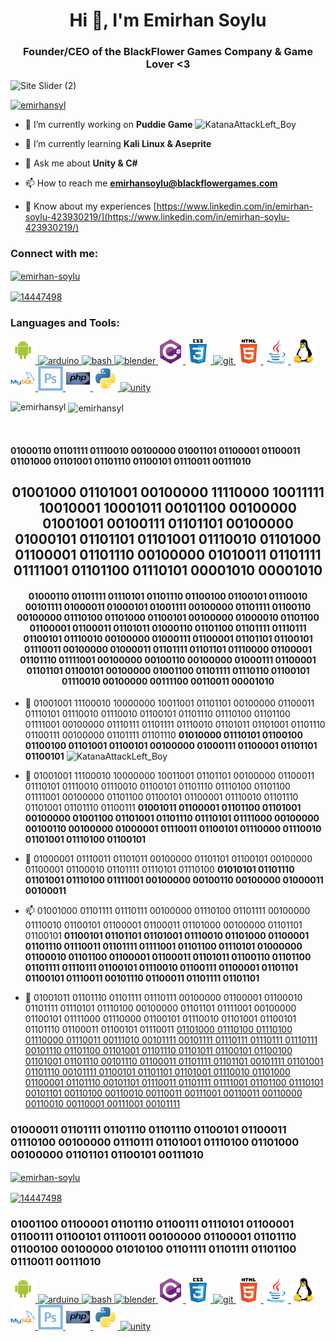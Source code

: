 <h1 align="center">Hi 👋, I'm Emirhan Soylu</h1>
<h3 align="center">Founder/CEO of the BlackFlower Games Company & Game Lover <3</h3>
  
  ![Site Slider (2)](https://user-images.githubusercontent.com/61618968/162619599-11eb9958-c032-45da-bcca-90eb184d574f.gif)

  
<p align="left"> <a href="https://github.com/ryo-ma/github-profile-trophy"><img src="https://github-profile-trophy.vercel.app/?username=emirhansyl" alt="emirhansyl"/></a> </p>

- 🔭 I’m currently working on **Puddie Game** 
![KatanaAttackLeft_Boy](https://user-images.githubusercontent.com/61618968/162619794-f96ff008-dde0-434c-9b25-1522d6f03414.gif)

- 🌱 I’m currently learning **Kali Linux & Aseprite** 

- 💬 Ask me about **Unity & C#**

- 📫 How to reach me **emirhansoylu@blackflowergames.com**

- 📄 Know about my experiences [https://www.linkedin.com/in/emirhan-soylu-423930219/](https://www.linkedin.com/in/emirhan-soylu-423930219/)

<h3 align="left">Connect with me: </h3>
<p align="left">
<a href="https://linkedin.com/in/emirhan-soylu-423930219" target="blank"><img align="center" src="https://raw.githubusercontent.com/rahuldkjain/github-profile-readme-generator/master/src/images/icons/Social/linked-in-alt.svg" alt="emirhan-soylu" height="30" width="40" /></a>

<a href="https://stackoverflow.com/users/14447498" target="blank"><img align="center" src="https://raw.githubusercontent.com/rahuldkjain/github-profile-readme-generator/master/src/images/icons/Social/stack-overflow.svg" alt="14447498" height="30" width="40" /></a>
</p>

<h3 align="left">Languages and Tools:</h3>
<p align="left"> <a href="https://developer.android.com" target="_blank" rel="noreferrer"> <img src="https://raw.githubusercontent.com/devicons/devicon/master/icons/android/android-original-wordmark.svg" alt="android" width="40" height="40"/> </a> <a href="https://www.arduino.cc/" target="_blank" rel="noreferrer"> <img src="https://cdn.worldvectorlogo.com/logos/arduino-1.svg" alt="arduino" width="40" height="40"/> </a> <a href="https://www.gnu.org/software/bash/" target="_blank" rel="noreferrer"> <img src="https://www.vectorlogo.zone/logos/gnu_bash/gnu_bash-icon.svg" alt="bash" width="40" height="40"/> </a> <a href="https://www.blender.org/" target="_blank" rel="noreferrer"> <img src="https://download.blender.org/branding/community/blender_community_badge_white.svg" alt="blender" width="40" height="40"/> </a> <a href="https://www.w3schools.com/cs/" target="_blank" rel="noreferrer"> <img src="https://raw.githubusercontent.com/devicons/devicon/master/icons/csharp/csharp-original.svg" alt="csharp" width="40" height="40"/> </a> <a href="https://www.w3schools.com/css/" target="_blank" rel="noreferrer"> <img src="https://raw.githubusercontent.com/devicons/devicon/master/icons/css3/css3-original-wordmark.svg" alt="css3" width="40" height="40"/> </a> <a href="https://git-scm.com/" target="_blank" rel="noreferrer"> <img src="https://www.vectorlogo.zone/logos/git-scm/git-scm-icon.svg" alt="git" width="40" height="40"/> </a> <a href="https://www.w3.org/html/" target="_blank" rel="noreferrer"> <img src="https://raw.githubusercontent.com/devicons/devicon/master/icons/html5/html5-original-wordmark.svg" alt="html5" width="40" height="40"/> </a> <a href="https://www.java.com" target="_blank" rel="noreferrer"> <img src="https://raw.githubusercontent.com/devicons/devicon/master/icons/java/java-original.svg" alt="java" width="40" height="40"/> </a> <a href="https://www.linux.org/" target="_blank" rel="noreferrer"> <img src="https://raw.githubusercontent.com/devicons/devicon/master/icons/linux/linux-original.svg" alt="linux" width="40" height="40"/> </a> <a href="https://www.mysql.com/" target="_blank" rel="noreferrer"> <img src="https://raw.githubusercontent.com/devicons/devicon/master/icons/mysql/mysql-original-wordmark.svg" alt="mysql" width="40" height="40"/> </a> <a href="https://www.photoshop.com/en" target="_blank" rel="noreferrer"> <img src="https://raw.githubusercontent.com/devicons/devicon/master/icons/photoshop/photoshop-line.svg" alt="photoshop" width="40" height="40"/> </a> <a href="https://www.php.net" target="_blank" rel="noreferrer"> <img src="https://raw.githubusercontent.com/devicons/devicon/master/icons/php/php-original.svg" alt="php" width="40" height="40"/> </a> <a href="https://www.python.org" target="_blank" rel="noreferrer"> <img src="https://raw.githubusercontent.com/devicons/devicon/master/icons/python/python-original.svg" alt="python" width="40" height="40"/> </a> <a href="https://unity.com/" target="_blank" rel="noreferrer"> <img src="https://www.vectorlogo.zone/logos/unity3d/unity3d-icon.svg" alt="unity" width="40" height="40"/> </a> </p>

<p><img align="left" src="https://github-readme-stats.vercel.app/api/top-langs?username=emirhansyl&show_icons=true&locale=en&layout=compact" alt="emirhansyl" /></p>

<p>&nbsp;<img align="center" src="https://github-readme-stats.vercel.app/api?username=emirhansyl&show_icons=true&locale=en" alt="emirhansyl" /></p>

</br>
<h4 align="left">01000110 01101111 01110010 00100000 01001101 01100001 01100011 01101000 01101001 01101110 01100101 01110011 00111010</h4>

<h2 align="center">01001000 01101001 00100000 11110000 10011111 10010001 10001011 00101100 00100000 01001001 00100111 01101101 00100000 01000101 01101101 01101001 01110010 01101000 01100001 01101110 00100000 01010011 01101111 01111001 01101100 01110101 00001010 00001010</h2>
<h4 align="center">01000110 01101111 01110101 01101110 01100100 01100101 01110010 00101111 01000011 01000101 01001111 00100000 01101111 01100110 00100000 01110100 01101000 01100101 00100000 01000010 01101100 01100001 01100011 01101011 01000110 01101100 01101111 01110111 01100101 01110010 00100000 01000111 01100001 01101101 01100101 01110011 00100000 01000011 01101111 01101101 01110000 01100001 01101110 01111001 00100000 00100110 00100000 01000111 01100001 01101101 01100101 00100000 01001100 01101111 01110110 01100101 01110010 00100000 00111100 00110011 00001010</h4>

- 🔭 01001001 11100010 10000000 10011001 01101101 00100000 01100011 01110101 01110010 01110010 01100101 01101110 01110100 01101100 01111001 00100000 01110111 01101111 01110010 01101011 01101001 01101110 01100111 00100000 01101111 01101110 **01010000 01110101 01100100 01100100 01101001 01100101 00100000 01000111 01100001 01101101 01100101** 
![KatanaAttackLeft_Boy](https://user-images.githubusercontent.com/61618968/162619794-f96ff008-dde0-434c-9b25-1522d6f03414.gif)

- 🌱 01001001 11100010 10000000 10011001 01101101 00100000 01100011 01110101 01110010 01110010 01100101 01101110 01110100 01101100 01111001 00100000 01101100 01100101 01100001 01110010 01101110 01101001 01101110 01100111 **01001011 01100001 01101100 01101001 00100000 01001100 01101001 01101110 01110101 01111000 00100000 00100110 00100000 01000001 01110011 01100101 01110000 01110010 01101001 01110100 01100101** 

- 💬 01000001 01110011 01101011 00100000 01101101 01100101 00100000 01100001 01100010 01101111 01110101 01110100 **01010101 01101110 01101001 01110100 01111001 00100000 00100110 00100000 01000011 00100011**

- 📫 01001000 01101111 01110111 00100000 01110100 01101111 00100000 01110010 01100101 01100001 01100011 01101000 00100000 01101101 01100101 **01100101 01101101 01101001 01110010 01101000 01100001 01101110 01110011 01101111 01111001 01101100 01110101 01000000 01100010 01101100 01100001 01100011 01101011 01100110 01101100 01101111 01110111 01100101 01110010 01100111 01100001 01101101 01100101 01110011 00101110 01100011 01101111 01101101**

- 📄 01001011 01101110 01101111 01110111 00100000 01100001 01100010 01101111 01110101 01110100 00100000 01101101 01111001 00100000 01100101 01111000 01110000 01100101 01110010 01101001 01100101 01101110 01100011 01100101 01110011 [01101000 01110100 01110100 01110000 01110011 00111010 00101111 00101111 01110111 01110111 01110111 00101110 01101100 01101001 01101110 01101011 01100101 01100100 01101001 01101110 00101110 01100011 01101111 01101101 00101111 01101001 01101110 00101111 01100101 01101101 01101001 01110010 01101000 01100001 01101110 00101101 01110011 01101111 01111001 01101100 01110101 00101101 00110100 00110010 00110011 00111001 00110011 00110000 00110010 00110001 00111001 00101111](https://www.linkedin.com/in/emirhan-soylu-423930219/)

<h3 align="left">01000011 01101111 01101110 01101110 01100101 01100011 01110100 00100000 01110111 01101001 01110100 01101000 00100000 01101101 01100101 00111010</h3>
<p align="left">
<a href="https://linkedin.com/in/emirhan-soylu-423930219" target="blank"><img align="center" src="https://raw.githubusercontent.com/rahuldkjain/github-profile-readme-generator/master/src/images/icons/Social/linked-in-alt.svg" alt="emirhan-soylu" height="30" width="40" /></a>

<a href="https://stackoverflow.com/users/14447498" target="blank"><img align="center" src="https://raw.githubusercontent.com/rahuldkjain/github-profile-readme-generator/master/src/images/icons/Social/stack-overflow.svg" alt="14447498" height="30" width="40" /></a>
</p>

<h3 align="left">01001100 01100001 01101110 01100111 01110101 01100001 01100111 01100101 01110011 00100000 01100001 01101110 01100100 00100000 01010100 01101111 01101111 01101100 01110011 00111010</h3>
<p align="left"> <a href="https://developer.android.com" target="_blank" rel="noreferrer"> <img src="https://raw.githubusercontent.com/devicons/devicon/master/icons/android/android-original-wordmark.svg" alt="android" width="40" height="40"/> </a> <a href="https://www.arduino.cc/" target="_blank" rel="noreferrer"> <img src="https://cdn.worldvectorlogo.com/logos/arduino-1.svg" alt="arduino" width="40" height="40"/> </a> <a href="https://www.gnu.org/software/bash/" target="_blank" rel="noreferrer"> <img src="https://www.vectorlogo.zone/logos/gnu_bash/gnu_bash-icon.svg" alt="bash" width="40" height="40"/> </a> <a href="https://www.blender.org/" target="_blank" rel="noreferrer"> <img src="https://download.blender.org/branding/community/blender_community_badge_white.svg" alt="blender" width="40" height="40"/> </a> <a href="https://www.w3schools.com/cs/" target="_blank" rel="noreferrer"> <img src="https://raw.githubusercontent.com/devicons/devicon/master/icons/csharp/csharp-original.svg" alt="csharp" width="40" height="40"/> </a> <a href="https://www.w3schools.com/css/" target="_blank" rel="noreferrer"> <img src="https://raw.githubusercontent.com/devicons/devicon/master/icons/css3/css3-original-wordmark.svg" alt="css3" width="40" height="40"/> </a> <a href="https://git-scm.com/" target="_blank" rel="noreferrer"> <img src="https://www.vectorlogo.zone/logos/git-scm/git-scm-icon.svg" alt="git" width="40" height="40"/> </a> <a href="https://www.w3.org/html/" target="_blank" rel="noreferrer"> <img src="https://raw.githubusercontent.com/devicons/devicon/master/icons/html5/html5-original-wordmark.svg" alt="html5" width="40" height="40"/> </a> <a href="https://www.java.com" target="_blank" rel="noreferrer"> <img src="https://raw.githubusercontent.com/devicons/devicon/master/icons/java/java-original.svg" alt="java" width="40" height="40"/> </a> <a href="https://www.linux.org/" target="_blank" rel="noreferrer"> <img src="https://raw.githubusercontent.com/devicons/devicon/master/icons/linux/linux-original.svg" alt="linux" width="40" height="40"/> </a> <a href="https://www.mysql.com/" target="_blank" rel="noreferrer"> <img src="https://raw.githubusercontent.com/devicons/devicon/master/icons/mysql/mysql-original-wordmark.svg" alt="mysql" width="40" height="40"/> </a> <a href="https://www.photoshop.com/en" target="_blank" rel="noreferrer"> <img src="https://raw.githubusercontent.com/devicons/devicon/master/icons/photoshop/photoshop-line.svg" alt="photoshop" width="40" height="40"/> </a> <a href="https://www.php.net" target="_blank" rel="noreferrer"> <img src="https://raw.githubusercontent.com/devicons/devicon/master/icons/php/php-original.svg" alt="php" width="40" height="40"/> </a> <a href="https://www.python.org" target="_blank" rel="noreferrer"> <img src="https://raw.githubusercontent.com/devicons/devicon/master/icons/python/python-original.svg" alt="python" width="40" height="40"/> </a> <a href="https://unity.com/" target="_blank" rel="noreferrer"> <img src="https://www.vectorlogo.zone/logos/unity3d/unity3d-icon.svg" alt="unity" width="40" height="40"/> </a> </p>
